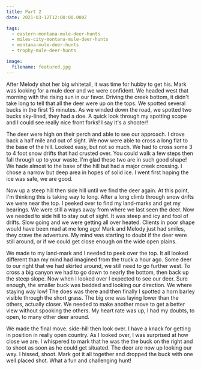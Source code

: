 ```yaml
---
title: Part 2
date: 2021-03-12T12:00:00.000Z

tags:
  - eastern-montana-mule-deer-hunts
  - miles-city-montana-mule-deer-hunts
  - montana-mule-deer-hunts
  - trophy-mule-deer-hunts

image:
  filename: featured.jpg
---
```


After Melody shot her big whitetail, it was time for hubby to get his. Mark was looking for a mule deer and we were confident. We headed west that morning with the rising sun in our favor. Driving the creek bottom, it didn't take long to tell that all the deer were up on the tops. We spotted several bucks in the first 15 minutes. As we winded down the road, we spotted two bucks sky-lined, they had a doe. A quick look through my spotting scope and I could see really nice front forks! I say it's a shooter!

The deer were high on their perch and able to see our approach. I drove back a half mile and out of sight. We now were able to cross a long flat to the base of the hill. Looked easy, but not so much. We had to cross some 3 to 4 foot snow drifts that had crusted over. You could walk a few steps then fall through up to your waste. I'm glad these two are in such good shape! We hade almost to the base of the hill but had a major creek crossing. I chose a narrow but deep area in hopes of solid ice. I went first hoping the ice was safe, we are good.

Now up a steep hill then side hill until we find the deer again. At this point, I'm thinking this is taking way to long. After a long climb through snow drifts we were near the top. I peeked over to find my land-marks and get my bearings. We were still a ways away from where we last seen the deer. Now we needed to side hill to stay out of sight. It was steep and icy and fool of drifts. Slow going and we were getting all over heated. Clients in poor shape would have been mad at me long ago! Mark and Melody just had smiles, they crave the adventure. My mind was starting to doubt if the deer were still around, or if we could get close enough on the wide open plains.

We made to my land-mark and I needed to peek over the top. It all looked different than my mind had imagined from the truck a hour ago. Some deer to our right that we had skirted around, we still need to go further west. To cross a big canyon we had to go down to nearly the bottom, then back up the steep slope. Now when I looked over I expected to see our deer. Sure enough, the smaller buck was bedded and looking our direction. We where staying way low! The does was there and then finally I spotted a horn barley visible through the short grass. The big one was laying lower than the others, actually closer. We needed to make another move to get a better view without spooking the others. My heart rate was up, I had my doubts, to open, to many other deer around.

We made the final move. side-hill then look over. I have a knack for getting in position in really open country. As I looked over, I was surprised at how close we are. I whispered to mark that he was the the buck on the right and to shoot as soon as he could get situated. The deer are now up looking our way. I hissed, shoot. Mark got it all together and dropped the buck with one well placed shot. What a fun and challenging hunt!
